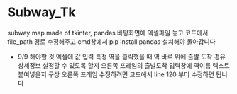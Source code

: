 # Subway_Tk
subway map made of tkinter, pandas
바탕화면에 엑셀파일 놓고 코드에서 file_path 경로 수정해주고 cmd창에서 pip install pandas 설치해야 돌아갑니다

- 9/9 해야할 것
엑셀에 값 입력
특정 역을 클릭했을 때 역 바로 위에 출발 도착 경유 상세정보 설정할 수 있도록 할지 오른쪽 프레임의 출발도착 입력창에 역이름 텍스트 붙여넣을지 구상
오른쪽 프레임 수정하려면 코드에서 line 120 부터 수정하면 됩니다



